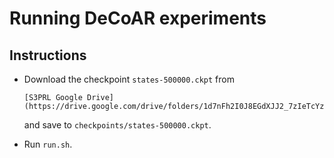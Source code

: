 Running DeCoAR experiments
==========================
Instructions
-------------
- Download the checkpoint ``states-500000.ckpt`` from

      [S3PRL Google Drive](https://drive.google.com/drive/folders/1d7nFh2I0J8EGdXJJ2_7zIeTcYzPtiX1Y)

  and save to ``checkpoints/states-500000.ckpt``.
- Run ``run.sh``.